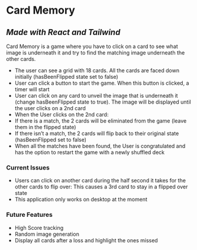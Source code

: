 # Card Memory

## _Made with React and Tailwind_

Card Memory is a game where you have to click on a card to see what image is underneath it and try to find the matching image underneath the other cards.

- The user can see a grid with 18 cards. All the cards are faced down initially (hasBeenFlipped state set to false)
- User can click a button to start the game. When this button is clicked, a timer will start
- User can click on any card to unveil the image that is underneath it (change hasBeenFlipped state to true). The image will be displayed until the user clicks on a 2nd card
- When the User clicks on the 2nd card:
- If there is a match, the 2 cards will be eliminated from the game (leave them in the flipped state)
- If there isn’t a match, the 2 cards will flip back to their original state (hasBeenFlipped set to false)
- When all the matches have been found, the User is congratulated and has the option to restart the game with a newly shuffled deck

### Current Issues

- Users can click on another card during the half second it takes for the other cards to flip over: This causes a 3rd card to stay in a flipped over state
- This application only works on desktop at the moment

### Future Features

- High Score tracking
- Random image generation
- Display all cards after a loss and highlight the ones missed

